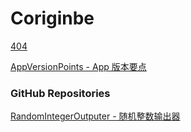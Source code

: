 # Coriginbe

[404](404)

[AppVersionPoints - App 版本要点](AppVersionPoints)

### GitHub Repositories

[RandomIntegerOutputer - 随机整数输出器](RandomIntegerOutputer)

